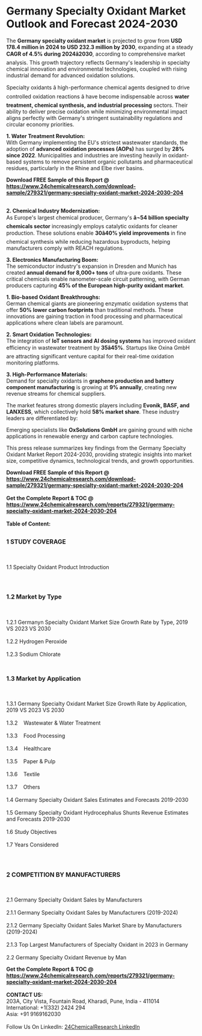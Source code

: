 <h1>Germany Specialty Oxidant Market Outlook and Forecast 2024-2030</h1><p>The <strong>Germany specialty oxidant market</strong> is projected to grow from <strong>USD 178.4 million in 2024 to USD 232.3 million by 2030</strong>, expanding at a steady <strong>CAGR of 4.5% during 2024â2030</strong>, according to comprehensive market analysis. This growth trajectory reflects Germany's leadership in specialty chemical innovation and environmental technologies, coupled with rising industrial demand for advanced oxidation solutions.</p><p>Specialty oxidants â high-performance chemical agents designed to drive controlled oxidation reactions â have become indispensable across <strong>water treatment, chemical synthesis, and industrial processing</strong> sectors. Their ability to deliver precise oxidation while minimizing environmental impact aligns perfectly with Germany's stringent sustainability regulations and circular economy priorities.</p><p><strong>1. Water Treatment Revolution:</strong><br>
With Germany implementing the EU's strictest wastewater standards, the adoption of <strong>advanced oxidation processes (AOPs)</strong> has surged by <strong>28% since 2022</strong>. Municipalities and industries are investing heavily in oxidant-based systems to remove persistent organic pollutants and pharmaceutical residues, particularly in the Rhine and Elbe river basins.</p><div><b>Download FREE Sample of this Report @ 
            <a href="https://www.24chemicalresearch.com/download-sample/279321/germany-specialty-oxidant-market-2024-2030-204">
            https://www.24chemicalresearch.com/download-sample/279321/germany-specialty-oxidant-market-2024-2030-204</a></b></div><br><p><strong>2. Chemical Industry Modernization:</strong><br>
As Europe's largest chemical producer, Germany's <strong>â¬54 billion specialty chemicals sector</strong> increasingly employs catalytic oxidants for cleaner production. These solutions enable <strong>30â40% yield improvements</strong> in fine chemical synthesis while reducing hazardous byproducts, helping manufacturers comply with REACH regulations.</p><p><strong>3. Electronics Manufacturing Boom:</strong><br>
The semiconductor industry's expansion in Dresden and Munich has created <strong>annual demand for 8,000+ tons</strong> of ultra-pure oxidants. These critical chemicals enable nanometer-scale circuit patterning, with German producers capturing <strong>45% of the European high-purity oxidant market</strong>.</p><p><strong>1. Bio-based Oxidant Breakthroughs:</strong><br>
German chemical giants are pioneering enzymatic oxidation systems that offer <strong>50% lower carbon footprints</strong> than traditional methods. These innovations are gaining traction in food processing and pharmaceutical applications where clean labels are paramount.</p><p><strong>2. Smart Oxidation Technologies:</strong><br>
The integration of <strong>IoT sensors and AI dosing systems</strong> has improved oxidant efficiency in wastewater treatment by <strong>35â45%</strong>. Startups like Oxina GmbH are attracting significant venture capital for their real-time oxidation monitoring platforms.</p><p><strong>3. High-Performance Materials:</strong><br>
Demand for specialty oxidants in <strong>graphene production and battery component manufacturing</strong> is growing at <strong>9% annually</strong>, creating new revenue streams for chemical suppliers.</p><p>The market features strong domestic players including <strong>Evonik, BASF, and LANXESS</strong>, which collectively hold <strong>58% market share</strong>. These industry leaders are differentiated by:</p><p>Emerging specialists like <strong>OxSolutions GmbH</strong> are gaining ground with niche applications in renewable energy and carbon capture technologies.</p><p>This press release summarizes key findings from the Germany Specialty Oxidant Market Report 2024-2030, providing strategic insights into market size, competitive dynamics, technological trends, and growth opportunities.</p><div><b>Download FREE Sample of this Report @ 
            <a href="https://www.24chemicalresearch.com/download-sample/279321/germany-specialty-oxidant-market-2024-2030-204">
            https://www.24chemicalresearch.com/download-sample/279321/germany-specialty-oxidant-market-2024-2030-204</a></b></div><br><div><b>Get the Complete Report & TOC @ 
            <a href="https://www.24chemicalresearch.com/reports/279321/germany-specialty-oxidant-market-2024-2030-204">
            https://www.24chemicalresearch.com/reports/279321/germany-specialty-oxidant-market-2024-2030-204</a></b></div><br>
            <b>Table of Content:</b><p><h2><span style="font-size:16px"><strong>1 STUDY COVERAGE</strong></span></h2><br />
<p>1.1 Specialty Oxidant Product Introduction</p><br />
<h2><span style="font-size:16px"><strong>1.2 Market by Type</strong></span></h2><br />
<p>1.2.1 Germanyn Specialty Oxidant Market Size Growth Rate by Type, 2019 VS 2023 VS 2030<br /><br />
1.2.2 Hydrogen Peroxide&nbsp;&nbsp; &nbsp;<br /><br />
1.2.3 Sodium Chlorate<br /><br />
<h2><span style="font-size:16px"><strong>1.3 Market by Application</strong></span></h2><br />
<p>1.3.1 Germany Specialty Oxidant Market Size Growth Rate by Application, 2019 VS 2023 VS 2030<br /><br />
1.3.2&nbsp;&nbsp; &nbsp;Wastewater & Water Treatment<br /><br />
1.3.3&nbsp;&nbsp; &nbsp;Food Processing<br /><br />
1.3.4&nbsp;&nbsp; &nbsp;Healthcare<br /><br />
1.3.5&nbsp;&nbsp; &nbsp;Paper & Pulp<br /><br />
1.3.6&nbsp;&nbsp; &nbsp;Textile<br /><br />
1.3.7&nbsp;&nbsp; &nbsp;Others<br /><br />
1.4 Germany Specialty Oxidant Sales Estimates and Forecasts 2019-2030<br /><br />
1.5 Germany Specialty Oxidant Hydrocephalus Shunts Revenue Estimates and Forecasts 2019-2030<br /><br />
1.6 Study Objectives<br /><br />
1.7 Years Considered</p><br />
<h2><span style="font-size:16px"><strong>2 COMPETITION BY MANUFACTURERS</strong></span></h2><br />
<p>2.1 Germany Specialty Oxidant Sales by Manufacturers<br /><br />
2.1.1 Germany Specialty Oxidant Sales by Manufacturers (2019-2024)<br /><br />
2.1.2 Germany Specialty Oxidant Sales Market Share by Manufacturers (2019-2024)<br /><br />
2.1.3 Top Largest Manufacturers of Specialty Oxidant in 2023 in Germany<br /><br />
2.2 Germany Specialty Oxidant Revenue by Man</p><div><b>Get the Complete Report & TOC @ 
            <a href="https://www.24chemicalresearch.com/reports/279321/germany-specialty-oxidant-market-2024-2030-204">
            https://www.24chemicalresearch.com/reports/279321/germany-specialty-oxidant-market-2024-2030-204</a></b></div><br><b>CONTACT US:</b><br>
            203A, City Vista, Fountain Road, Kharadi, Pune, India - 411014<br>
            International: +1(332) 2424 294<br>
            Asia: +91 9169162030 <br><br>
            Follow Us On LinkedIn: <a href="https://www.linkedin.com/company/24chemicalresearch/">24ChemicalResearch LinkedIn</a>